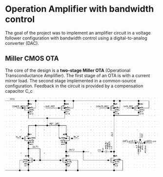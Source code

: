 # Operation Amplifier with bandwidth control
The goal of the project was to implement an amplifier circuit in a voltage follower configuration with bandwidth control using a digital-to-analog converter (DAC).

## Miller CMOS OTA

The core of the design is a **two-stage Miller OTA** (Operational Transconductance Amplifier). The first stage of an OTA is with a current mirror load. The second stage implemented in a common-source configuration. Feedback  in the circuit is provided by a compensation capacitor C_c

![Alt text](images/MillerOTA_schematic.png)
